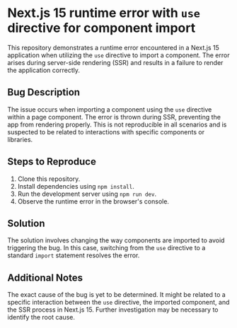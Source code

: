 # Next.js 15 runtime error with `use` directive for component import

This repository demonstrates a runtime error encountered in a Next.js 15 application when utilizing the `use` directive to import a component. The error arises during server-side rendering (SSR) and results in a failure to render the application correctly.

## Bug Description
The issue occurs when importing a component using the `use` directive within a page component.  The error is thrown during SSR, preventing the app from rendering properly. This is not reproducible in all scenarios and is suspected to be related to interactions with specific components or libraries.

## Steps to Reproduce
1. Clone this repository.
2. Install dependencies using `npm install`.
3. Run the development server using `npm run dev`.
4. Observe the runtime error in the browser's console.

## Solution
The solution involves changing the way components are imported to avoid triggering the bug. In this case, switching from the `use` directive to a standard `import` statement resolves the error.

## Additional Notes
The exact cause of the bug is yet to be determined. It might be related to a specific interaction between the `use` directive, the imported component, and the SSR process in Next.js 15. Further investigation may be necessary to identify the root cause.